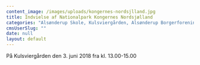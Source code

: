 ```yaml
---
content_image: /images/uploads/kongernes-nordsjlland.jpg
title: Indvielse af Nationalpark Kongernes Nordsjælland
categories: "Alsønderup Skole, Kulsviergården, Alsønderup Borgerforeningen, Lokalrådet, Alsønderup-Tjærby Lokalarkiv, Kulsvierscenen m.fl. er gået sammen om at indvie Nationalpark Kongernes Nordsjælland, som finder sted på Kulsviergården, søndag, den 3. juni fra kl. 13.00-15.00.  I forbindelse med arrangementet er der del en fotokonkurrence, hvor du  "
cmsUserSlug: ""
date: null
layout: default
---
```


På Kulsviergården den 3. juni 2018 fra kl. 13.00-15.00